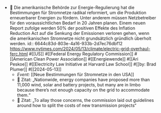- 📝 Die amerikanische Behörde zur Energie-Regulierung hat die Bestimmungen für Stromnetze radikal reformiert, um die Produktion erneuerbarer Energien zu fördern. Unter anderem müssen Netzbetreiber für den voraussichtlichen Bedarf in 20 Jahren planen. Einem neuen Report zufolge werden 50% der positiven Effekte des Inflation Reduction Act auf die Senkung der Emissionen verloren gehen, wenn die amerikanischen Stromnetze nicht grundsätzlich gründlich überholt werden.
  id:: 6644c83d-803e-4a16-933b-2d7ec76dbf12
  https://www.nytimes.com/2024/05/13/climate/electric-grid-overhaul-ferc.html #[[US]] #[[Federal Energy Regulatory Commission]] #[[American Clean Power Association]] #[[Energiewende]] #[[Ari Peskoe]] #[[Electricity Law Initiative at Harvard Law School]] #[[by: Brad Plumer]] #[[2024-05-13]]
	- *Event:* [[Neue Bestimmungen für Stromnetze in den USA]]
	- 📌 Zitat: „Nationwide, energy companies have proposed more than 11,000 wind, solar and battery projects, but many are in limbo because there’s not enough capacity on the grid to accommodate them.“
	- 📌 Zitat: „To allay those concerns, the commission laid out guidelines around how to split the costs of new transmission projects“